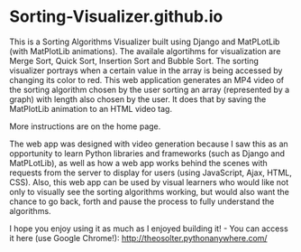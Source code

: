 # Sorting-Visualizer.github.io

This is a Sorting Algorithms Visualizer built using Django and MatPLotLib (with MatPlotLib animations). The availale algortihms for visualization are Merge Sort, Quick Sort, Insertion Sort and Bubble Sort. The sorting visualizer portrays when a certain value in the array is being accessed by changing its color to red. This web application generates an MP4 video of the sorting algorithm chosen by the user sorting an array (represented by a graph) with length also chosen by the user. It does that by saving the MatPlotLib animation to an HTML video tag.


More instructions are on the home page.


The web app was designed with video generation because I saw this as an opportunity to learn Python libraries and frameworks (such as Django and MatPLotLib), as well as how a web app works behind the scenes with requests from the server to display for users (using JavaScript, Ajax, HTML, CSS).
Also, this web app can be used by visual learners who would like not only to visually see the sorting algorithms working, but would also want the chance to go back, forth and pause the process to fully understand the algorithms.

I hope you enjoy using it as much as I enjoyed building it! - You can access it here (use Google Chrome!): http://theosolter.pythonanywhere.com/

